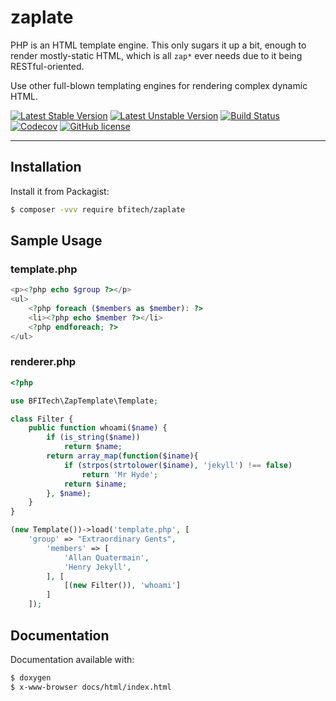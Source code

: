 
zaplate
=======

PHP is an HTML template engine. This only sugars it up a bit, enough
to render mostly-static HTML, which is all `zap*` ever needs due to
it being RESTful-oriented.

Use other full-blown templating engines for rendering complex dynamic HTML.

[![Latest Stable Version](https://poser.pugx.org/bfitech/zaplate/v/stable)](https://packagist.org/packages/bfitech/zaplate)
[![Latest Unstable Version](https://poser.pugx.org/bfitech/zaplate/v/unstable)](https://packagist.org/packages/bfitech/zaplate)
[![Build Status](https://travis-ci.org/bfitech/zaplate.svg?branch=master)](https://travis-ci.org/bfitech/zaplate)
[![Codecov](https://codecov.io/gh/bfitech/zaplate/branch/master/graph/badge.svg)](https://codecov.io/gh/bfitech/zaplate)
[![GitHub license](https://img.shields.io/badge/license-MIT-blue.svg)](https://raw.githubusercontent.com/bfitech/zaplate/master/LICENSE)

----

## Installation

Install it from Packagist:

```bash
$ composer -vvv require bfitech/zaplate
```

## Sample Usage

### template.php

```php
<p><?php echo $group ?></p>
<ul>
	<?php foreach ($members as $member): ?>
	<li><?php echo $member ?></li>
	<?php endforeach; ?>
</ul>
```

### renderer.php

```php
<?php

use BFITech\ZapTemplate\Template;

class Filter {
	public function whoami($name) {
		if (is_string($name))
			return $name;
		return array_map(function($iname){
			if (strpos(strtolower($iname), 'jekyll') !== false)
				return 'Mr Hyde';
			return $iname;
		}, $name);
	}
}

(new Template())->load('template.php', [
	'group' => "Extraordinary Gents",
		'members' => [
			'Allan Quatermain',
			'Henry Jekyll',
		], [
			[(new Filter()), 'whoami']
		]
	]);
```

## Documentation

Documentation available with:

```txt
$ doxygen
$ x-www-browser docs/html/index.html
```

